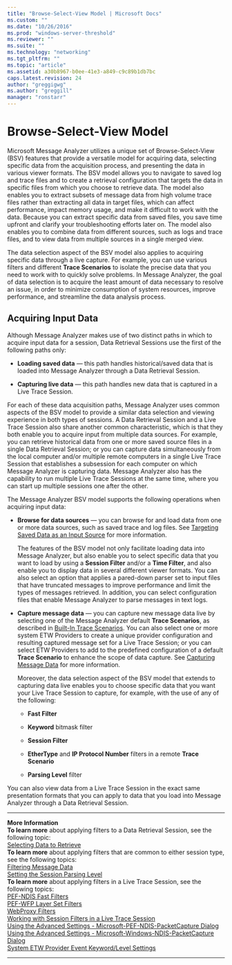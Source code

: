```yaml
---
title: "Browse-Select-View Model | Microsoft Docs"
ms.custom: ""
ms.date: "10/26/2016"
ms.prod: "windows-server-threshold"
ms.reviewer: ""
ms.suite: ""
ms.technology: "networking"
ms.tgt_pltfrm: ""
ms.topic: "article"
ms.assetid: a30b8967-b0ee-41e3-a849-c9c89b1db7bc
caps.latest.revision: 24
author: "greggigwg"
ms.author: "greggill"
manager: "ronstarr"
---
```


# Browse-Select-View Model

Microsoft Message Analyzer utilizes a unique set of Browse-Select-View (BSV) features that provide a versatile model for acquiring data, selecting specific data from the acquisition process, and presenting the data in various viewer formats. The BSV model allows you to navigate to saved log and trace files and to create a retrieval configuration that targets the data in specific files from which you choose to retrieve data. The model also enables you to extract subsets of message data from high volume trace files rather than extracting all data in target files, which can affect performance, impact memory usage, and make it difficult to work with the data.  Because you can extract specific data from saved files, you save time upfront and clarify your troubleshooting efforts later on. The model also enables you to combine data from different sources, such as logs and trace files, and to view data from multiple sources in a single merged view.  
  
 The data selection aspect of the BSV model also applies to acquiring specific data through a live capture. For example, you can use various filters and different **Trace Scenarios** to isolate the precise data that you need to work with to quickly solve problems. In Message Analyzer, the goal of data selection is to acquire the least amount of data necessary to resolve an issue, in order to minimize consumption of system resources, improve performance, and streamline the data analysis process.  
  
## Acquiring Input Data  

 Although Message Analyzer makes use of two distinct paths in which to acquire input data for a session, Data Retrieval Sessions use the first of the following paths only:  
  
-   **Loading saved data** — this path handles historical/saved data that is loaded into Message Analyzer through a Data Retrieval Session.  
  
-   **Capturing live data** — this path handles new data that is captured in a Live Trace Session.  
  
For each of these data acquisition paths, Message Analyzer uses common aspects of the BSV model to provide a similar data selection and viewing experience in both types of sessions. A Data Retrieval Session and a Live Trace Session also share another common characteristic, which is that they both enable you to acquire input from multiple data sources. For example, you can retrieve historical data from one or more saved source files in a single Data Retrieval Session; or you can capture data simultaneously from the local computer and/or multiple remote computers in a single Live Trace Session that establishes a subsession for each computer on which Message Analyzer is capturing data. Message Analyzer also has the capability to run multiple Live Trace Sessions at the same time, where you can start up multiple sessions one after the other.  
  
The Message Analyzer BSV model supports the following operations when acquiring input data:  
  
-   **Browse for data sources** — you can browse for and load data from one or more data sources, such as saved trace and log files.  See [Targeting Saved Data as an Input Source](targeting-saved-data-as-an-input-source.md) for more information.  
  
     The features of the BSV model not only facilitate loading data into Message Analyzer, but also enable you to select specific data that you want to load by using a **Session Filter** and/or a **Time Filter**, and also enable you to display data in several different viewer formats. You can also select an option that applies a pared-down parser set to input files that have truncated messages to improve performance and limit the types of messages retrieved. In addition, you can select configuration files that enable Message Analyzer to parse messages in text logs.  
  
-   **Capture message data** — you can capture new message data live by selecting one of the Message Analyzer default **Trace Scenarios**, as described in [Built-In Trace Scenarios](built-in-trace-scenarios.md). You can also select one or more system ETW Providers to create a unique provider configuration and resulting captured message set for a Live Trace Session; or you can select ETW Providers to add to the predefined configuration of a default **Trace Scenario** to enhance the scope of data capture. See [Capturing Message Data](capturing-message-data.md) for more information.  
  
     Moreover, the data selection aspect of the BSV model that extends to capturing data live enables you to choose specific data that you want your Live Trace Session to capture, for example, with the use of any of the following:  
  
    -   **Fast Filter**  
  
    -   **Keyword** bitmask filter  
  
    -   **Session Filter**  
  
    -   **EtherType** and **IP Protocol Number** filters in a remote **Trace Scenario**  
  
    -   **Parsing Level** filter  
  
You can also view data from a Live Trace Session in the exact same presentation formats that you can apply to data that you load into Message Analyzer through a Data Retrieval Session.  
  
---  
  
 **More Information**   
 **To learn more** about applying filters to a Data Retrieval Session, see the following topic:  
[Selecting Data to Retrieve](selecting-data-to-retrieve.md)  
**To learn more** about applying filters that are common to either session type, see the following topics:   
[Filtering Message Data](filtering-message-data.md)  
[Setting the Session Parsing Level](setting-the-session-parsing-level.md)  
**To learn more** about applying filters in a Live Trace Session, see the following topics:  
[PEF-NDIS Fast Filters](pef-ndis-fast-filters.md)  
[PEF-WFP Layer Set Filters](pef-wfp-layer-set-filters.md)  
[WebProxy Filters](webproxy-filters.md)  
[Working with Session Filters in a Live Trace Session](working-with-session-filters-in-a-live-trace-session.md)  
[Using the Advanced Settings - Microsoft-PEF-NDIS-PacketCapture Dialog](using-the-advanced-settings-microsoft-pef-ndis-packetcapture-dialog.md)  
[Using the Advanced Settings - Microsoft-Windows-NDIS-PacketCapture Dialog](using-the-advanced-settings-microsoft-windows-ndis-packetcapture-dialog.md)  
[System ETW Provider Event Keyword/Level Settings](system-etw-provider-event-keyword-level-settings.md)  

---